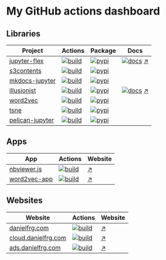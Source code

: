 # My GitHub actions dashboard

## Libraries

| Project | Actions | Package | Docs |
| --- | --- | --- | --- |
| [jupyter-flex](https://github.com/danielfrg/jupyter-flex) | [![build](https://github.com/danielfrg/jupyter-flex/workflows/test/badge.svg)](https://github.com/danielfrg/jupyter-flex/actions/workflows/test.yml) | [![pypi](https://img.shields.io/pypi/v/jupyter-flex.svg)](https://pypi.org/project/jupyter-flex) | [![docs](https://github.com/danielfrg/jupyter-flex/workflows/docs/badge.svg)](https://github.com/danielfrg/jupyter-flex/actions/workflows/docs.yml) [↗](https://jupyter-flex.danielfrg.com) |
| [s3contents](https://github.com/danielfrg/s3contents) | [![build](https://github.com/danielfrg/s3contents/workflows/test/badge.svg)](https://github.com/danielfrg/s3contents/actions/workflows/test.yml) | [![pypi](https://img.shields.io/pypi/v/s3contents.svg)](https://pypi.org/project/s3contents) |
| [mkdocs-jupyter](https://github.com/danielfrg/mkdocs-jupyter) | [![build](https://github.com/danielfrg/mkdocs-jupyter/workflows/test/badge.svg)](https://github.com/danielfrg/mkdocs-jupyter/actions/workflows/test.yml) | [![pypi](https://img.shields.io/pypi/v/mkdocs-jupyter.svg)](https://pypi.org/project/mkdocs-jupyter/) |
| [illusionist](https://github.com/danielfrg/illusionist) | [![build](https://github.com/danielfrg/illusionist/workflows/test/badge.svg)](https://github.com/danielfrg/illusionist/actions/workflows/test.yml) | [![pypi](https://img.shields.io/pypi/v/illusionist.svg)](https://pypi.org/project/illusionist/) | [![docs](https://github.com/danielfrg/illusionist/workflows/docs/badge.svg)](https://github.com/danielfrg/illusionist/actions/workflows/docs.yml) [↗](https://illusionist.danielfrg.com) |
| [word2vec](https://github.com/danielfrg/word2vec) | [![build](https://github.com/danielfrg/word2vec/workflows/test/badge.svg)](http://github.com/danielfrg/word2vec/actions/workflows/test.yml) | [![pypi](https://img.shields.io/pypi/v/word2vec.svg)](https://pypi.org/project/word2vec/) |
| [tsne](https://github.com/danielfrg/tsne) | [![build](https://github.com/danielfrg/tsne/workflows/test/badge.svg)](https://github.com/danielfrg/tsne/actions/workflows/test.yml) | [![pypi](https://img.shields.io/pypi/v/tsne.svg)](https://pypi.org/project/tsne/) |
| [pelican-jupyter](https://github.com/danielfrg/pelican-jupyter) | [![build](https://github.com/danielfrg/pelican-jupyter/workflows/test/badge.svg) ](https://github.com/danielfrg/pelican-jupyter/actions/workflows/test.yml) | [![pypi](https://img.shields.io/pypi/v/pelican-jupyter.svg)](https://pypi.org/project/pelican-jupyter/) |

## Apps

| App | Actions | Website |
| --- | --- | --- |
| [nbviewer.js](https://github.com/danielfrg/nbviewer.js) | [![build](https://github.com/danielfrg/nbviewer.js/workflows/deploy/badge.svg)](https://github.com/danielfrg/nbviewer.js/actions/workflows/deploy.yml) | [↗](https://nbviewer.danielfrg.com) |
| [word2vec-app](https://github.com/danielfrg/word2vec-app) | [![build](https://github.com/danielfrg/word2vec-app/workflows/deploy/badge.svg)](https://github.com/danielfrg/word2vec-app/actions/workflows/deploy.yml)|  [↗](https://word2vec.danielfrg.com) |

## Websites

| Website | Actions | Website |
| --- | --- | --- |
| [danielfrg.com](https://github.com/danielfrg/danielfrg.com) | [![build](https://github.com/danielfrg/danielfrg.com/workflows/deploy/badge.svg)](https://github.com/danielfrg/danielfrg.com/actions/workflows/deploy.yml) | [↗](https://danielfrg.com) |
| [cloud.danielfrg.com](https://github.com/danielfrg/cloud.danielfrg.com) | [![build](https://github.com/danielfrg/cloud.danielfrg.com/workflows/deploy/badge.svg)](https://github.com/danielfrg/cloud.danielfrg.com/actions/workflows/deploy.yml) | [↗](https://cloud.danielfrg.com) |
| [ads.danielfrg.com](https://github.com/danielfrg/ads.danielfrg.com) | [![build](https://github.com/danielfrg/ads.danielfrg.com/workflows/deploy/badge.svg)](https://github.com/danielfrg/ads.danielfrg.com/actions/workflows/deploy.yml) | [↗](https://ads.danielfrg.com) |

